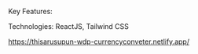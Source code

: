 Key Features:

Technologies: ReactJS, Tailwind CSS

https://thisarusupun-wdp-currencyconveter.netlify.app/
